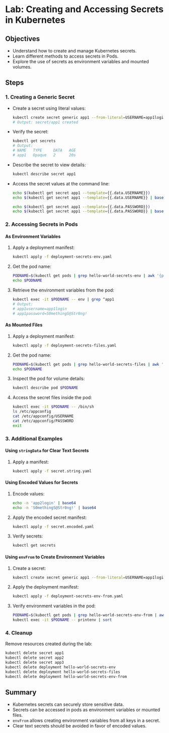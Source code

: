 # Lab: Creating and Accessing Secrets in Kubernetes

## Objectives
- Understand how to create and manage Kubernetes secrets.
- Learn different methods to access secrets in Pods.
- Explore the use of secrets as environment variables and mounted volumes.

## Steps

### 1. Creating a Generic Secret
- Create a secret using literal values:
  ```bash
  kubectl create secret generic app1 --from-literal=USERNAME=app1login --from-literal=PASSWORD='S0methingS@Str0ng!'
  # Output: secret/app1 created
  ```

- Verify the secret:
  ```bash
  kubectl get secrets
  # Output:
  # NAME   TYPE     DATA   AGE
  # app1   Opaque   2      20s
  ```

- Describe the secret to view details:
  ```bash
  kubectl describe secret app1
  ```

- Access the secret values at the command line:
  ```bash
  echo $(kubectl get secret app1 --template={{.data.USERNAME}})
  echo $(kubectl get secret app1 --template={{.data.USERNAME}} | base64 --decode)

  echo $(kubectl get secret app1 --template={{.data.PASSWORD}})
  echo $(kubectl get secret app1 --template={{.data.PASSWORD}} | base64 --decode)
  ```

### 2. Accessing Secrets in Pods

#### As Environment Variables
1. Apply a deployment manifest:
   ```bash
   kubectl apply -f deployment-secrets-env.yaml
   ```

2. Get the pod name:
   ```bash
   PODNAME=$(kubectl get pods | grep hello-world-secrets-env | awk '{print $1}' | head -n 1)
   echo $PODNAME
   ```

3. Retrieve the environment variables from the pod:
   ```bash
   kubectl exec -it $PODNAME -- env | grep ^app1
   # Output:
   # app1username=app1login
   # app1password=S0methingS@Str0ng!
   ```

#### As Mounted Files
1. Apply a deployment manifest:
   ```bash
   kubectl apply -f deployment-secrets-files.yaml
   ```

2. Get the pod name:
   ```bash
   PODNAME=$(kubectl get pods | grep hello-world-secrets-files | awk '{print $1}' | head -n 1)
   echo $PODNAME
   ```

3. Inspect the pod for volume details:
   ```bash
   kubectl describe pod $PODNAME
   ```

4. Access the secret files inside the pod:
   ```bash
   kubectl exec -it $PODNAME -- /bin/sh
   ls /etc/appconfig
   cat /etc/appconfig/USERNAME
   cat /etc/appconfig/PASSWORD
   exit
   ```

### 3. Additional Examples

#### Using `stringData` for Clear Text Secrets
1. Apply a manifest:
   ```bash
   kubectl apply -f secret.string.yaml
   ```

#### Using Encoded Values for Secrets
1. Encode values:
   ```bash
   echo -n 'app2login' | base64
   echo -n 'S0methingS@Str0ng!' | base64
   ```

2. Apply the encoded secret manifest:
   ```bash
   kubectl apply -f secret.encoded.yaml
   ```

3. Verify secrets:
   ```bash
   kubectl get secrets
   ```

#### Using `envFrom` to Create Environment Variables
1. Create a secret:
   ```bash
   kubectl create secret generic app1 --from-literal=USERNAME=app1login --from-literal=PASSWORD='S0methingS@Str0ng!'
   ```

2. Apply the deployment manifest:
   ```bash
   kubectl apply -f deployment-secrets-env-from.yaml
   ```

3. Verify environment variables in the pod:
   ```bash
   PODNAME=$(kubectl get pods | grep hello-world-secrets-env-from | awk '{print $1}' | head -n 1)
   kubectl exec -it $PODNAME -- printenv | sort
   ```

### 4. Cleanup
Remove resources created during the lab:
```bash
kubectl delete secret app1
kubectl delete secret app2
kubectl delete secret app3
kubectl delete deployment hello-world-secrets-env
kubectl delete deployment hello-world-secrets-files
kubectl delete deployment hello-world-secrets-env-from
```

## Summary
- Kubernetes secrets can securely store sensitive data.
- Secrets can be accessed in pods as environment variables or mounted files.
- `envFrom` allows creating environment variables from all keys in a secret.
- Clear text secrets should be avoided in favor of encoded values.
